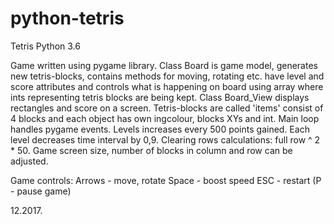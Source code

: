 # python-tetris
Tetris Python 3.6

Game written using pygame library. Class Board is game model, generates new tetris-blocks, contains methods for moving, rotating etc.
have level and score attributes and controls what is happening on board using array where ints representing tetris blocks are being kept.
Class Board_View displays rectangles and score on a screen. Tetris-blocks are called 'items' consist of 4 blocks and each object has own ingcolour,
blocks XYs and int. Main loop handles pygame events. Levels increases every 500 points gained. Each level decreases time interval by 0,9.
Clearing rows calculations: full row ^ 2 * 50. Game screen size, number of blocks in column and row can be adjusted.

Game controls:
Arrows  - move, rotate
Space   - boost speed
ESC     - restart
(P       - pause game)

12.2017.
